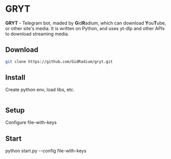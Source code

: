 # GRYT
**GRYT** - Telegram bot, maded by **G**id**R**adium, which can download **Y**ou**T**ube, or other site's media. It is written on Python, and uses yt-dlp and other APIs to download streaming media.

## Download
```bash
git clone https://github.com/GidRadium/gryt.git
```

## Install
Create python env, load libs, etc.
```bash

```

## Setup
Configure file-with-keys

## Start
python start.py --config file-with-keys
